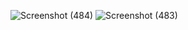 ![Screenshot (484)](https://github.com/ahmedgamal23/Superstore-sales-data-analysis-project/assets/99516536/db9f0523-32a5-4e05-8439-f8629145a3bf)
![Screenshot (483)](https://github.com/ahmedgamal23/Superstore-sales-data-analysis-project/assets/99516536/0c69d7c2-6c6a-4ac8-b6c5-7de2e5f0bcc6)
